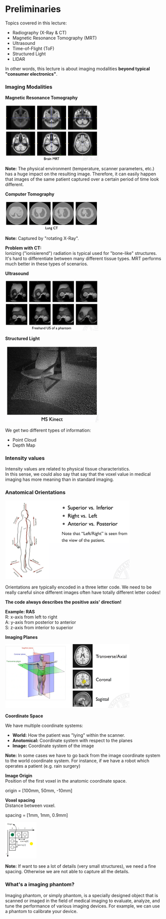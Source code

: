 # Preliminaries

Topics covered in this lecture:

- Radiography (X-Ray & CT)
- Magnetic Resonance Tomography (MRT)
- Ultrasound
- Time-of-Flight (ToF)
- Structured Light
- LIDAR

In other words, this lecture is about imaging modalities __beyond typical "consumer electronics"__.

### Imaging Modalities

**Magnetic Resonance Tomography**

<img src="images/preliminaries/mri_example.png" width="300"/>

__Note:__ The physical environment (temperature, scanner parameters, etc.) has a huge impact on the resulting image. Therefore, it can easily happen that images of the same patient captured over a certain period of time look different.

**Computer Tomography**

<img src="images/preliminaries/ct_example.png" width="300"/>

__Note:__ Captured by "rotating X-Ray".

**Problem with CT:**  
Ionizing ("ionisierend") radiation is typical used for "bone-like" structures. It's hard to differentiate between many different tissue types. MRT performs much better in these types of scenarios.

**Ultrasound**

<img src="images/preliminaries/ultrasound_example.png" width="300"/>

**Structured Light**

<img src="images/preliminaries/structured_light_example.png" width="300"/>

We get two different types of information:   
- Point Cloud  
- Depth Map


### Intensity values

Intensity values are related to physical tissue characteristics.  
In this sense, we could also say that say that the voxel value in medical imaging has more meaning than in standard imaging.

### Anatomical Orientations

<img src="images/preliminaries/orientation_definition.png" width="400"/>

Orientations are typically encoded in a three letter code. We need to be really careful since different images often have totally different letter codes!

**The code always describes the positive axis' direction!**  

**Example: RAS**  
R: x-axis from left to right  
A: y-axis from posterior to anterior  
S: z-axis from interior to superior  

**Imaging Planes**  
  
<img src="images/preliminaries/anatomy.png" width="400"/>

**Coordinate Space**

We have multiple coordinate systems:

- **World:** How the patient was "lying" within the scanner.
- **Anotomical:** Coordinate system with respect to the planes
- **Image:** Coordinate system of the image

**Note:** In some cases we have to go back from the image coordinate system to the world coordinate system. For instance, if we have a robot which operates a patient (e.g. rain surgery)

**Image Origin**  
Position of the first voxel in the anatomic coordinate space.

origin = [100mm, 50mm, -10mm]

**Voxel spacing**  
Distance between voxel.

spacing = [1mm, 1mm, 0.9mm]

<img src="images/preliminaries/spacing_example.png" width="100"/>

**Note:** If want to see a lot of details (very small structures), we need a fine spacing. Otherwise we are not able to capture all the details.


### What's a imaging phantom?
Imaging phantom, or simply phantom, is a specially designed object that is scanned or imaged in the field of medical imaging to evaluate, analyze, and tune the performance of various imaging devices. For example, we can use a phantom to calibrate your device.


